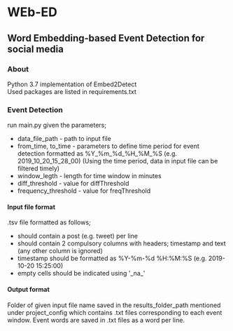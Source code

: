 # WEb-ED
## Word Embedding-based Event Detection for social media

### About
Python 3.7 implementation of Embed2Detect <br>
Used packages are listed in requirements.txt

### Event Detection
run main.py given the parameters; 
- data_file_path - path to input file
- from_time, to_time - parameters to define time period for event detection formatted as %Y_%m_%d_%H_%M_%S (e.g. 2019_10_20_15_28_00)
(Using the time period, data in input file can be filtered timely)
- window_legth - length for time window in minutes
- diff_threshold - value for diffThreshold 
- frequency_threshold - value for freqThreshold

#### Input file format
.tsv file formatted as follows;
- should contain a post (e.g. tweet) per line
- should contain 2 compulsory columns with headers; timestamp and text (any other column is ignored)
- timestamp should be formatted as %Y-%m-%d %H:%M:%S (e.g. 2019-10-20 15:25:00)
- empty cells should be indicated using '\_na\_'

#### Output format
Folder of given input file name saved in the results_folder_path mentioned under project_config which contains .txt 
files corresponding to each event window. Event words are saved in .txt files as a word per line.







